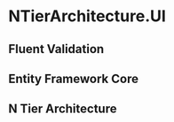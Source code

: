 # NTierArchitecture.UI
<h2> Fluent Validation</h2>
<h2> Entity Framework Core</h2>
<h2> N Tier Architecture </h2>
